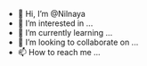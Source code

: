 - 👋 Hi, I’m @Nilnaya
- 👀 I’m interested in ...
- 🌱 I’m currently learning ...
- 💞️ I’m looking to collaborate on ...
- 📫 How to reach me ...

<!---
Nilnaya/Nilnaya is a ✨ special ✨ repository because its `README.md` (this file) appears on your GitHub profile.
You can click the Preview link to take a look at your changes.
--->
